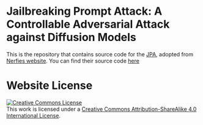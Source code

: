 # Jailbreaking Prompt Attack: A Controllable Adversarial Attack against Diffusion Models
This is the repository that contains source code for the [JPA](), adopted from [Nerfies website](https://nerfies.github.io/).
You can find their source code [here](https://github.com/nerfies/nerfies.github.io)

# Website License
<a rel="license" href="http://creativecommons.org/licenses/by-sa/4.0/"><img alt="Creative Commons License" style="border-width:0" src="https://i.creativecommons.org/l/by-sa/4.0/88x31.png" /></a><br />This work is licensed under a <a rel="license" href="http://creativecommons.org/licenses/by-sa/4.0/">Creative Commons Attribution-ShareAlike 4.0 International License</a>.
